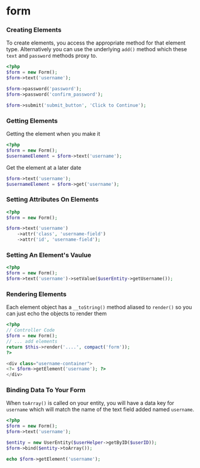 form
====

### Creating Elements

To create elements, you access the appropriate method for that element type. Alternatively you can use the underlying ``add()`` method which these ``text`` and ``password`` methods proxy to.

``` php
<?php
$form = new Form();
$form->text('username');

$form->password('password');
$form->password('confirm_password');

$form->submit('submit_button', 'Click to Continue');
```

### Getting Elements

Getting the element when you make it

``` php
<?php
$form = new Form();
$usernameElement = $form->text('username');
```

Get the element at a later date

``` php
$form->text('username');
$usernameElement = $form->get('username');
```

### Setting Attributes On Elements

``` php
<?php
$form = new Form();

$form->text('username')
    ->attr('class', 'username-field')
    ->attr('id', 'username-field');

```

### Setting An Element's Vaulue

``` php
<?php
$form = new Form();
$form->text('username')->setValue($userEntity->getUsername());

```

### Rendering Elements

Each element object has a ``__toString()`` method aliased to ``render()`` so you can just echo the objects to render them

``` php
<?php
// Controller Code
$form = new Form();
// ... add elements
return $this->render('....', compact('form'));
?>

<div class="username-container">
<?= $form->getElement('username'); ?>
</div>
```

### Binding Data To Your Form

When ``toArray()`` is called on your entity, you will have a data key for ``username`` which will match the name of the text field added named ``username``.

``` php
<?php
$form = new Form();
$form->text('username');

$entity = new UserEntity($userHelper->getByID($userID));
$form->bind($entity->toArray());

echo $form->getElement('username');
```
